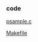 ### code

[psample.c](https://github.com/rajeshsola/emblearning/tree/master/ldd-examples/pseudo-char-driver/step2/psample.c)

[Makefile](https://github.com/rajeshsola/emblearning/tree/master/ldd-examples/pseudo-char-driver/step2/Makefile)
